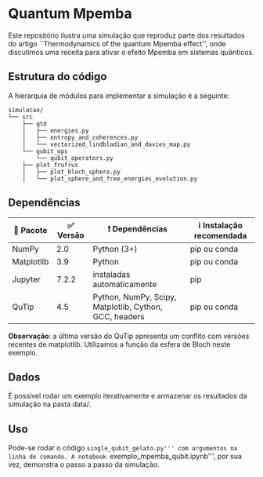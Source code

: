 # Quantum Mpemba

Este repositório ilustra uma simulação que reproduz parte dos resultados do artigo ``Thermodynamics of the quantum Mpemba effect'', onde discutimos uma receita para ativar o efeito Mpemba em sistemas quânticos.

## Estrutura do código
A hierarquia de módulos para implementar a simulação é a seguinte:
```
simulacao/
└── src
    ├── qtd
    │   ├── energies.py
    │   ├── entropy_and_coherences.py
    │   └── vectorized_lindbladian_and_davies_map.py
    └── qubit_ops
        └── qubit_operators.py
    ├── plot_frufrus
    │   ├── plot_bloch_sphere.py
    │   └── plot_sphere_and_free_energies_evolution.py
```


## Dependências
| :gift: Pacote | :white_check_mark: Versão | :exclamation: Dependências | :information_source: Instalação recomendada | 
| --- | --- | --- | --- |
| NumPy | 2.0 | Python (3+) | pip ou conda |
| Matplotlib | 3.9 | Python | pip ou conda |
| Jupyter | 7.2.2 | instaladas automaticamente | pip |
| QuTip | 4.5 | Python, NumPy, Scipy, Matplotlib, Cython, GCC, headers| pip ou conda|

**Observação**: a última versão do QuTip apresenta um conflito com versões recentes de matplotlib. Utilizamos a função da esfera de Bloch neste exemplo.

## Dados
É possível rodar um exemplo iterativamente e armazenar os resultados da simulação na pasta data/.

## Uso
Pode-se rodar o código ```single_qubit_gelato.py''' com argumentos na linha de comando. A notebook ```exemplo_mpemba_qubit.ipynb''', por sua vez, demonstra o passo a passo da simulação.
